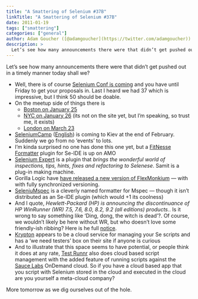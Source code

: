 ```yaml
---
title: "A Smattering of Selenium #37B"
linkTitle: "A Smattering of Selenium #37B"
date: 2011-01-19
tags: ["smattering"]
categories: ["general"]
author: Adam Goucher ([@adamgoucher](https://twitter.com/adamgoucher))
description: >
  Let’s see how many announcements there were that didn’t get pushed out in a timely manner today shall we?
---
```


Let’s see how many announcements there were that didn’t get pushed out in a timely manner today shall we?

*   Well, there is of course [Selenium Conf is coming](https://seleniumhq.wordpress.com/2011/01/17/selenium-conf-is-coming-get-your-proposals-in/) and you have until Friday to get your proposals in. Last I heard we had 37 which is impressive, but I think 50 should be doable.
*   On the meetup side of things there is
    *   [Boston on January 25](http://www.meetup.com/Greater-Boston-Selenium-Users-Group/calendar/15997626/)
    *   [NYC on January 26](http://www.meetup.com/NYCSelenium/) (its not on the site yet, but I’m speaking, so trust me, it exists)
    *   [London on March 23](http://www.meetup.com/seleniumlondon/calendar/16079171/)
*   [SeleniumCamp](http://seleniumcamp.com/) ([English](http://translate.google.ca/translate?u=http%3A%2F%2Fseleniumcamp.com%2F&sl=ru&tl=en&hl=&ie=UTF-8)) is coming to Kiev at the end of February. Suddenly we go from no ‘events’ to lots.
*   I’m kinda surprised no one has done this one yet, but a [FitNesse Formatter](https://addons.mozilla.org/en-US/firefox/addon/selenium-ide-fitnesse-formatte/) plugin for Se-IDE is up on AMO
*   [Selenium Expert](http://blog.reallysimplethoughts.com/2010/12/28/the-selenium-expert-is-here/) is a plugin that _brings the wonderful world of inspections, tips, hints, fixes and refactoring to Selenese_. Samit is a plug-in making machine.
*   Gorilla Logic have [have released a new version of FlexMonkium](http://blog.gorillalogic.com/2010/12/16/flexmonkium-4-1-4-released/) — with with fully synchronized versioning.
*   [SeleniuMspec](http://seleniumspec.codeplex.com/) is a cleverly named formatter for Mspec — though it isn’t distributed as an Se-IDE plugin (which would +1 its coolness)
*   And I quote, _Hewlett-Packard (HP) is announcing the discontinuance of HP WinRunner (WR) 7.5, 7.6, 8.0, 8.2, 9.2 (all editions) products._. Is it wrong to say something like ‘Ding, dong, the witch is dead’?. Of course, we wouldn’t likely be here without WR, but who doesn’t love some friendly-ish ribbing? Here is he full [notice](http://support.openview.hp.com/encore/wr.jsp).
*   [Krypton](http://www.getkrypton.com/) appears to be a cloud service for managing your Se scripts and has a ‘we need testers’ box on their site if anyone is curious
*   And to illustrate that this space seems to have potential, or people think it does at any rate, [Test Runnr](http://www.testrunnr.com/) also does cloud based script management with the added feature of running scripts against the [Sauce Labs](http://saucelabs.com) OnDemand cloud. So if you have a cloud based app that you script with Selenium stored in the cloud and executed in the cloud are you yourself a meta-cloud company?

More tomorrow as we dig ourselves out of the hole.